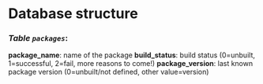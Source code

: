# Database structure

### _Table `packages`_:
__package_name__: name of the package
__build_status__: build status (0=unbuilt, 1=successful, 2=fail, more reasons to come!)
__package_version__: last known package version (0=unbuilt/not defined, other value=version)
